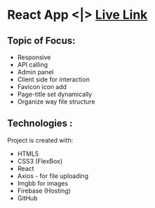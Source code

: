 # React App <|> [Live Link](https://girlspersonabd.web.app)

## Topic of Focus:
- Responsive
- API calling
- Admin panel
- Client side for interaction
- Favicon icon add 
- Page-title set dynamically
- Organize way file structure

## Technologies :
Project is created with:
* HTML5 
* CSS3 (FlexBox)
* React 
* Axios - for file uploading
* Imgbb for images
* Firebase (Hosting)
* GitHub
